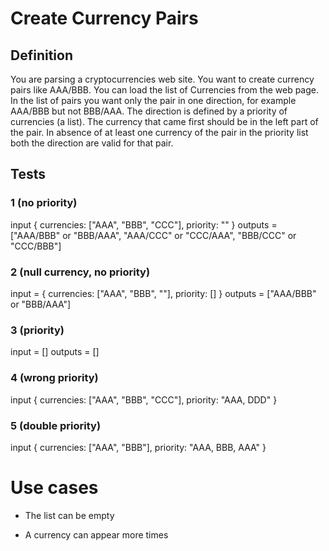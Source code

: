 # Create Currency Pairs

## Definition

You are parsing a cryptocurrencies web site.
You want to create currency pairs like AAA/BBB.
You can load the list of Currencies from the web page.
In the list of pairs you want only the pair in one direction, for example AAA/BBB but not BBB/AAA.
The direction is defined by a priority of currencies (a list). The currency that came first should be in the left part of the pair. In absence of at least one currency of the pair in the priority list both the direction are valid for that pair.



## Tests

### 1 (no priority)
input { currencies: ["AAA", "BBB", "CCC"], priority: "" }
outputs = ["AAA/BBB" or "BBB/AAA", "AAA/CCC" or "CCC/AAA", "BBB/CCC" or "CCC/BBB"]

### 2 (null currency, no priority)
input = { currencies: ["AAA", "BBB", ""], priority: [] }
outputs = ["AAA/BBB" or "BBB/AAA"]

### 3 (priority)
input = []
outputs = []

### 4 (wrong priority)
input { currencies: ["AAA", "BBB", "CCC"], priority: "AAA, DDD" }

### 5 (double priority)
input { currencies: ["AAA", "BBB"], priority: "AAA, BBB, AAA" }


# Use cases 

- The list can be empty

- A currency can appear more times

